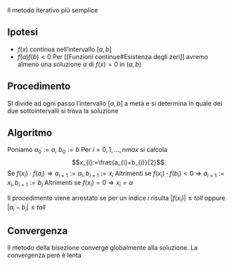 Il metodo iterativo più semplice
## Ipotesi
- $f(x)$ continua nell’intervallo $[a,b]$
- $f(a)f(b)<0$
Per [[Funzioni continue#Esistenza degli zeri]] avremo almeno una soluzione $\alpha$ di $f(x)=0$ in $(a,b)$

## Procedimento
SI divide ad ogni passo l’intervallo $[a,b]$ a metà e si determina in quale dei due sottointervalli si trova la soluzione

## Algoritmo
Poniamo $a_{0}:= a$, $b_{0}:= b$
Per $i=0,1,\ldots,nmax$ si calcola
$$x_{i}:=\frac{a_{i}+b_{i}}{2}$$
Se $f(x_{i})\cdot f(a_{i})\Rightarrow a_{i+1}:= a_{i},b_{i+1}:= x_{i}$
Altrimenti se $f({x_{i}})\cdot f(b_{i})< 0\Rightarrow a_{i+1}:= x_{i},b_{i+1}:= b_{i}$
Altrimenti se $f(x_{i})=0\Rightarrow x_{i}= \alpha$

Il procedimento viene arrestato se per un indice $i$ risulta
$|f(x_{i})| \le toll$ oppure $|a_{i}-b_{i}|\le toll$

## Convergenza
Il metodo della bisezione converge globalmente alla soluzione.
La convergenza però è lenta